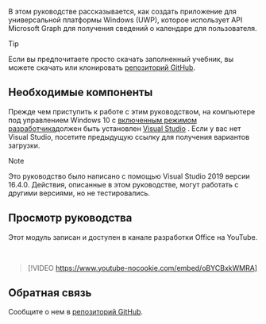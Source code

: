 <!-- markdownlint-disable MD002 MD041 -->

В этом руководстве рассказывается, как создать приложение для универсальной платформы Windows (UWP), которое использует API Microsoft Graph для получения сведений о календаре для пользователя.

> [!TIP]
> Если вы предпочитаете просто скачать заполненный учебник, вы можете скачать или клонировать [репозиторий GitHub](https://github.com/microsoftgraph/msgraph-training-uwp).

## <a name="prerequisites"></a>Необходимые компоненты

Прежде чем приступить к работе с этим руководством, на компьютере под управлением Windows 10 с [включенным режимом разработчика](https://docs.microsoft.com/windows/uwp/get-started/enable-your-device-for-development)должен быть установлен [Visual Studio](https://visualstudio.microsoft.com/vs/) . Если у вас нет Visual Studio, посетите предыдущую ссылку для получения вариантов загрузки.

> [!NOTE]
> Это руководство было написано с помощью Visual Studio 2019 версии 16.4.0. Действия, описанные в этом руководстве, могут работать с другими версиями, но не тестировались.

## <a name="watch-the-tutorial"></a>Просмотр руководства

Этот модуль записан и доступен в канале разработки Office на YouTube.

<!-- markdownlint-disable MD033 MD034 -->
<br/>

> [!VIDEO https://www.youtube-nocookie.com/embed/oBYCBxkWMRA]
<!-- markdownlint-enable MD033 MD034 -->

## <a name="feedback"></a>Обратная связь

Сообщите о нем в [репозиторий GitHub](https://github.com/microsoftgraph/msgraph-training-uwp).

